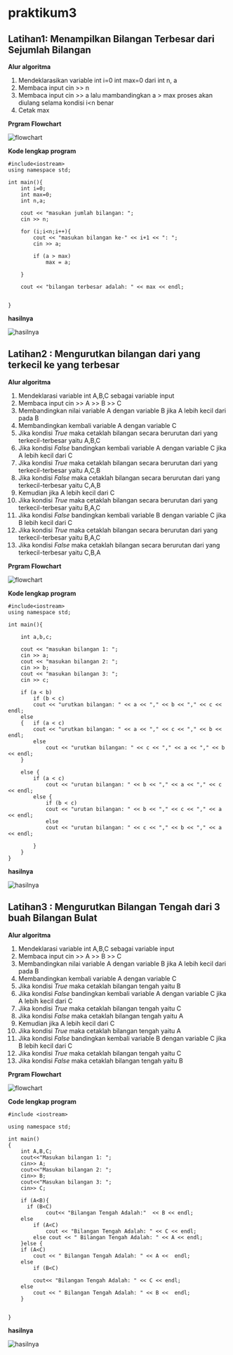 # praktikum3


## Latihan1: Menampilkan Bilangan Terbesar dari Sejumlah Bilangan

**Alur algoritma**
1. Mendeklarasikan variable int i=0 int max=0 dari int n, a
2. Membaca input cin >> n
3. Membaca input cin >> a lalu mambandingkan a > max proses akan diulang selama kondisi i<n benar
4. Cetak max

**Prgram Flowchart**

![flowchart](https://github.com/oktaviani13/praktikum3/blob/master/flowchart1.png)


**Kode lengkap program**
```
#include<iostream>
using namespace std;

int main(){
    int i=0;
    int max=0;
    int n,a;

    cout << "masukan jumlah bilangan: ";
    cin >> n;

    for (i;i<n;i++){
        cout << "masukan bilangan ke-" << i+1 << ": ";
        cin >> a;

        if (a > max)
            max = a;

    }

    cout << "bilangan terbesar adalah: " << max << endl;


}
```

**hasilnya**

![hasilnya](https://github.com/oktaviani13/praktikum3/blob/master/hasil1.PNGG)


## Latihan2 : Mengurutkan bilangan dari yang terkecil ke yang terbesar

**Alur algoritma**
1. Mendeklarasi variable int A,B,C sebagai variable input
2. Membaca input cin >> A >> B >> C
3. Membandingkan nilai variable A dengan variable B jika A lebih kecil dari pada B
4. Membandingkan kembali variable A dengan variable C 
5. Jika kondisi *True* maka cetaklah bilangan secara berurutan dari yang terkecil-terbesar yaitu A,B,C
6. Jika kondisi *False* bandingkan kembali variable A dengan variable C jika A lebih kecil dari C
7. Jika kondisi *True* maka cetaklah bilangan secara berurutan dari yang terkecil-terbesar yaitu A,C,B
8. Jika kondisi *False* maka cetaklah bilangan secara berurutan dari yang terkecil-terbesar yaitu C,A,B
9. Kemudian jika A lebih kecil dari C
10. Jika kondisi *True* maka cetaklah bilangan secara berurutan dari yang terkecil-terbesar yaitu B,A,C
11. Jika kondisi *False* bandingkan kembali variable B dengan variable C jika B lebih kecil dari C
12. Jika kondisi *True* maka cetaklah bilangan secara berurutan dari yang terkecil-terbesar yaitu B,A,C
13. Jika kondisi *False* maka cetaklah bilangan secara berurutan dari yang terkecil-terbesar yaitu C,B,A

**Prgram Flowchart**

![flowchart](https://github.com/oktaviani13/praktikum3/blob/master/flowchart2.png)


**Kode lengkap program**
```
#include<iostream>
using namespace std;

int main(){

    int a,b,c;

    cout << "masukan bilangan 1: ";
    cin >> a;
    cout << "masukan bilangan 2: ";
    cin >> b;
    cout << "masukan bilangan 3: ";
    cin >> c;

    if (a < b)
        if (b < c)
        cout << "urutkan bilangan: " << a << "," << b << "," << c << endl;
    else
    {   if (a < c)
        cout << "urutkan bilangan: " << a << "," << c << "," << b << endl;
        else
            cout << "urutkan bilangan: " << c << "," << a << "," << b << endl;
    }

    else {
        if (a < c)
            cout << "urutan bilangan: " << b << "," << a << "," << c << endl;
        else {
            if (b < c)
            cout << "urutan bilangan: " << b << "," << c << "," << a << endl;
            else
            cout << "urutan bilangan: " << c << "," << b << "," << a << endl;

        }
    }
}
```
**hasilnya**

![hasilnya](https://github.com/oktaviani13/praktikum3/blob/master/hasil2.PNG)



## Latihan3 : Mengurutkan Bilangan Tengah dari 3 buah Bilangan Bulat

**Alur algoritma**
1. Mendeklarasi variable int A,B,C sebagai variable input
2. Membaca input cin >> A >> B >> C
3. Membandingkan nilai variable A dengan variable B jika A lebih kecil dari pada B
4. Membandingkan kembali variable A dengan variable C 
5. Jika kondisi *True* maka cetaklah bilangan tengah yaitu B
6. Jika kondisi *False* bandingkan kembali variable A dengan variable C jika A lebih kecil dari C
7. Jika kondisi *True* maka cetaklah bilangan tengah yaitu C
8. Jika kondisi *False* maka cetaklah bilangan tengah yaitu A
9. Kemudian jika A lebih kecil dari C
10. Jika kondisi *True* maka cetaklah bilangan tengah yaitu A
11. Jika kondisi *False* bandingkan kembali variable B dengan variable C jika B lebih kecil dari C
12. Jika kondisi *True* maka cetaklah bilangan tengah yaitu C
13. Jika kondisi *False* maka cetaklah bilangan tengah yaitu B

**Prgram Flowchart**

![flowchart](https://github.com/oktaviani13/praktikum3/blob/master/flowchart3.jpg)


**Code lengkap program**
```
#include <iostream>

using namespace std;

int main()
{
    int A,B,C;
    cout<<"Masukan bilangan 1: ";
    cin>> A;
    cout<<"Masukan bilangan 2: ";
    cin>> B;
    cout<<"Masukan bilangan 3: ";
    cin>> C;

    if (A<B){
      if (B<C)
            cout<< "Bilangan Tengah Adalah:"  << B << endl;
    else
        if (A<C)
            cout << "Bilangan Tengah Adalah: " << C << endl;
        else cout << " Bilangan Tengah Adalah: " << A << endl;
    }else {
    if (A<C)
        cout << " Bilangan Tengah Adalah: " << A <<  endl;
    else
        if (B<C)

        cout<< "Bilangan Tengah Adalah: " << C << endl;
    else
        cout << " Bilangan Tengah Adalah: " << B <<  endl;
    }


}
```

**hasilnya**

![hasilnya](https://github.com/oktaviani13/praktikum3/blob/master/hasil3.PNG)